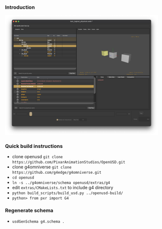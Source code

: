 
### Introduction

![image](./public/images/intro_image.png)

### Quick build instructions

* clone openusd `git clone https://github.com/PixarAnimationStudios/OpenUSD.git `
* clone g4omniverse `git clone https://github.com/g4edge/g4omniverse.git`
* `cd openusd`
* `ln -s ../g4omniverse/schema openusd/extras/g4`
* edit `extras/CMakeLists.txt` to include g4 directory
* `python build_scripts/build_usd.py ../openusd-build/`
* `python> from pxr import G4`

### Regenerate schema

* `usdGenSchema g4.schema .`

